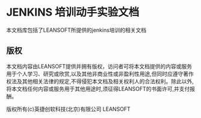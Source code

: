 # JENKINS 培训动手实验文档 

本文档库包括了LEANSOFT所提供的jenkins培训的相关文档 

版权
-----

本文档内容由LEANSOFT提供并拥有版权，访问者可将本文档提供的内容或服务用于个人学习、研究或欣赏,以及其他非商业性或非盈利性用途,但同时应遵守著作权法及其他相关法律的规定,不得侵犯本文档及相关权利人的合法权利。除此以外,将本文档任何内容或服务用于其他用途时,须征得LEANSOFT的书面许可,并支付报酬。

版权所有(c)英捷创软科技(北京)有限公司 LEANSOFT 